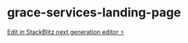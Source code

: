 # grace-services-landing-page

[Edit in StackBlitz next generation editor ⚡️](https://stackblitz.com/~/github.com/DAgutierrez/grace-services-landing-page)